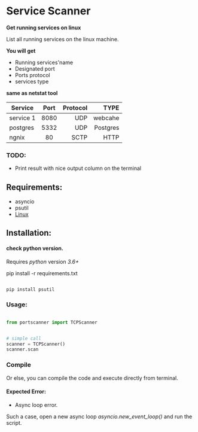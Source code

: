 # Service Scanner

**Get running services on linux**

List all running services on the linux machine. 


**You will get**

- Running services'name
- Designated port
- Ports protocol
- services type

**same as netstat tool**

| Service       |  Port      | Protocol | TYPE     |
| ------------- |:----------:| --------:|---------:|
| service 1     | 8080       | UDP      |webcahe   |
| postgres      | 5332       | UDP      |Postgres  |
| ngnix         | 80         | SCTP     |HTTP      |


### TODO:

- Print result with nice output column on the terminal

## Requirements: 
- asyncio
- psutil
- [Linux](https://www.linux.org/)

## Installation:

#### check python version.

Requires *python* version *3.6+*

pip install -r requirements.txt

```python

pip install psutil

```


### Usage:

```python

from portscanner import TCPScanner


# simple call
scanner = TCPScanner()
scanner.scan
   ```
   
### Compile

Or else, you can compile the code and  execute directly from terminal.


#### Expected Error:

- Async loop error.

Such a case, open a new async loop *asyncio.new_event_loop()* and run the script.
